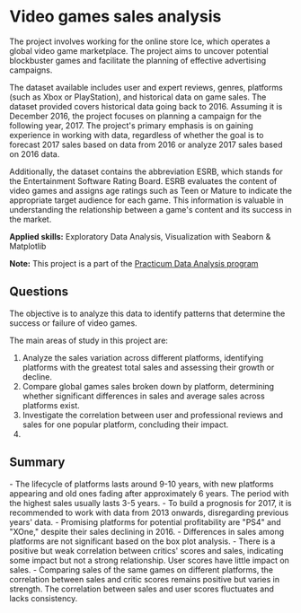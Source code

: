 # Video games sales analysis

<p>The project involves working for the online store Ice, which operates a global video game marketplace. The project aims to uncover potential blockbuster games and facilitate the planning of effective advertising campaigns.</p>

The dataset available includes user and expert reviews, genres, platforms (such as Xbox or PlayStation), and historical data on game sales. The dataset provided covers historical data going back to 2016. Assuming it is December 2016, the project focuses on planning a campaign for the following year, 2017. The project's primary emphasis is on gaining experience in working with data, regardless of whether the goal is to forecast 2017 sales based on data from 2016 or analyze 2017 sales based on 2016 data.

Additionally, the dataset contains the abbreviation ESRB, which stands for the Entertainment Software Rating Board. ESRB evaluates the content of video games and assigns age ratings such as Teen or Mature to indicate the appropriate target audience for each game. This information is valuable in understanding the relationship between a game's content and its success in the market.

<b>Applied skills:</b> Exploratory Data Analysis, Visualization with Seaborn & Matplotlib </p>
**Note:** This project is a part of the <a href="https://practicum.com/en-isr/data-analyst/">Practicum Data Analysis program</a> </p>

<p><h2>Questions</h2>
  
The objective is to analyze this data to identify patterns that determine the success or failure of video games.

The main areas of study in this project are:

1. Analyze the sales variation across different platforms, identifying platforms with the greatest total sales and assessing their growth or decline.
2. Compare global games sales broken down by platform, determining whether significant differences in sales and average sales across platforms exist.
3. Investigate the correlation between user and professional reviews and sales for one popular platform, concluding their impact.
4. 
</p>
<p><h2>Summary </h2>
- The lifecycle of platforms lasts around 9-10 years, with new platforms appearing and old ones fading after approximately 6 years. The period with the highest sales usually lasts 3-5 years.
- To build a prognosis for 2017, it is recommended to work with data from 2013 onwards, disregarding previous years' data.
- Promising platforms for potential profitability are "PS4" and "XOne," despite their sales declining in 2016.
- Differences in sales among platforms are not significant based on the box plot analysis.
- There is a positive but weak correlation between critics' scores and sales, indicating some impact but not a strong relationship. User scores have little impact on sales.
- Comparing sales of the same games on different platforms, the correlation between sales and critic scores remains positive but varies in strength. The correlation between sales and user scores fluctuates and lacks consistency.
